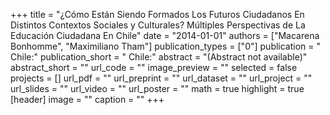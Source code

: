 +++
title = "¿Cómo Están Siendo Formados Los Futuros Ciudadanos En Distintos Contextos Sociales y Culturales? Múltiples Perspectivas de La Educación Ciudadana En Chile"
date = "2014-01-01"
authors = ["Macarena Bonhomme", "Maximiliano Tham"]
publication_types = ["0"]
publication = " Chile:"
publication_short = " Chile:"
abstract = "(Abstract not available)"
abstract_short = ""
url_code = ""
image_preview = ""
selected = false
projects = []
url_pdf = ""
url_preprint = ""
url_dataset = ""
url_project = ""
url_slides = ""
url_video = ""
url_poster = ""
math = true
highlight = true
[header]
image = ""
caption = ""
+++
